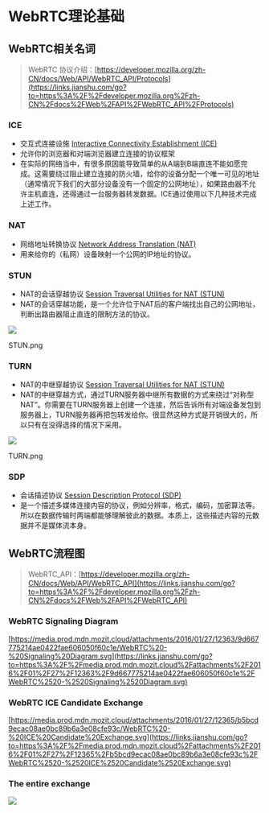 
# WebRTC理论基础

## WebRTC相关名词

> WebRTC 协议介绍：[https://developer.mozilla.org/zh-CN/docs/Web/API/WebRTC_API/Protocols](https://links.jianshu.com/go?to=https%3A%2F%2Fdeveloper.mozilla.org%2Fzh-CN%2Fdocs%2FWeb%2FAPI%2FWebRTC_API%2FProtocols)

### ICE

-   交互式连接设施 [Interactive Connectivity Establishment (ICE)](https://links.jianshu.com/go?to=http%3A%2F%2Fen.wikipedia.org%2Fwiki%2FInteractive_Connectivity_Establishment)
-   允许你的浏览器和对端浏览器建立连接的协议框架
-   在实际的网络当中，有很多原因能导致简单的从A端到B端直连不能如愿完成。这需要绕过阻止建立连接的防火墙，给你的设备分配一个唯一可见的地址（通常情况下我们的大部分设备没有一个固定的公网地址），如果路由器不允许主机直连，还得通过一台服务器转发数据。ICE通过使用以下几种技术完成上述工作。


### NAT

-   网络地址转换协议 [Network Address Translation (NAT)](https://links.jianshu.com/go?to=http%3A%2F%2Fen.wikipedia.org%2Fwiki%2FNAT)
-   用来给你的（私网）设备映射一个公网的IP地址的协议。

### STUN

-   NAT的会话穿越协议 [Session Traversal Utilities for NAT (STUN)](https://links.jianshu.com/go?to=http%3A%2F%2Fen.wikipedia.org%2Fwiki%2FSTUN)
-   NAT的会话穿越功能，是一个允许位于NAT后的客户端找出自己的公网地址，判断出路由器阻止直连的限制方法的协议。

![](https://p3-juejin.byteimg.com/tos-cn-i-k3u1fbpfcp/00b3c171b77941228c47a55646f680b0~tplv-k3u1fbpfcp-zoom-1.image)

STUN.png

### TURN

-   NAT的中继穿越协议 [Session Traversal Utilities for NAT (STUN)](https://links.jianshu.com/go?to=http%3A%2F%2Fen.wikipedia.org%2Fwiki%2FSTUN)
-   NAT的中继穿越方式，通过TURN服务器中继所有数据的方式来绕过“对称型NAT”。你需要在TURN服务器上创建一个连接，然后告诉所有对端设备发包到服务器上，TURN服务器再把包转发给你。很显然这种方式是开销很大的，所以只有在没得选择的情况下采用。

![](https://p3-juejin.byteimg.com/tos-cn-i-k3u1fbpfcp/20b7b819533f48cfa4e1f827037045b8~tplv-k3u1fbpfcp-zoom-1.image)

TURN.png

### SDP

-   会话描述协议 [Session Description Protocol (SDP)](https://links.jianshu.com/go?to=http%3A%2F%2Fen.wikipedia.org%2Fwiki%2FSession_Description_Protocol)
-   是一个描述多媒体连接内容的协议，例如分辨率，格式，编码，加密算法等。所以在数据传输时两端都能够理解彼此的数据。本质上，这些描述内容的元数据并不是媒体流本身。

## WebRTC流程图

> WebRTC_API：[https://developer.mozilla.org/zh-CN/docs/Web/API/WebRTC_API](https://links.jianshu.com/go?to=https%3A%2F%2Fdeveloper.mozilla.org%2Fzh-CN%2Fdocs%2FWeb%2FAPI%2FWebRTC_API)

### WebRTC Signaling Diagram

[https://media.prod.mdn.mozit.cloud/attachments/2016/01/27/12363/9d667775214ae0422fae606050f60c1e/WebRTC%20-%20Signaling%20Diagram.svg](https://links.jianshu.com/go?to=https%3A%2F%2Fmedia.prod.mdn.mozit.cloud%2Fattachments%2F2016%2F01%2F27%2F12363%2F9d667775214ae0422fae606050f60c1e%2FWebRTC%2520-%2520Signaling%2520Diagram.svg)

### WebRTC ICE Candidate Exchange

[https://media.prod.mdn.mozit.cloud/attachments/2016/01/27/12365/b5bcd9ecac08ae0bc89b6a3e08cfe93c/WebRTC%20-%20ICE%20Candidate%20Exchange.svg](https://links.jianshu.com/go?to=https%3A%2F%2Fmedia.prod.mdn.mozit.cloud%2Fattachments%2F2016%2F01%2F27%2F12365%2Fb5bcd9ecac08ae0bc89b6a3e08cfe93c%2FWebRTC%2520-%2520ICE%2520Candidate%2520Exchange.svg)

### The entire exchange

![](https://p3-juejin.byteimg.com/tos-cn-i-k3u1fbpfcp/9509834487a44d5b8671e29ed8401811~tplv-k3u1fbpfcp-zoom-1.image)
